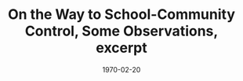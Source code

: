 --- 
title: On the Way to School-Community Control, Some Observations, excerpt
layout: "tc-single"
draft: false
hasContentInGallery: true
date: 1970-02-20
--- 